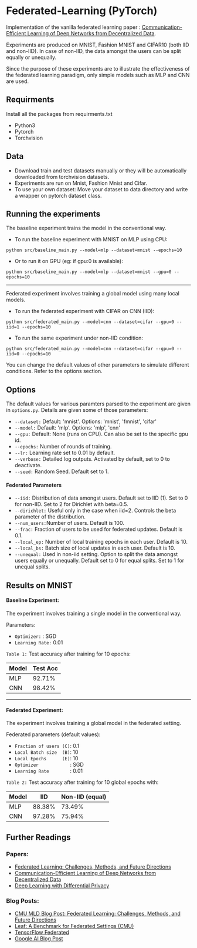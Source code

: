 # Federated-Learning (PyTorch)

Implementation of the vanilla federated learning paper : [Communication-Efficient Learning of Deep Networks from Decentralized Data](https://arxiv.org/abs/1602.05629).


Experiments are produced on MNIST, Fashion MNIST and CIFAR10 (both IID and non-IID). In case of non-IID, the data amongst the users can be split equally or unequally.

Since the purpose of these experiments are to illustrate the effectiveness of the federated learning paradigm, only simple models such as MLP and CNN are used.

## Requirments
Install all the packages from requirments.txt
* Python3
* Pytorch
* Torchvision

## Data
* Download train and test datasets manually or they will be automatically downloaded from torchvision datasets.
* Experiments are run on Mnist, Fashion Mnist and Cifar.
* To use your own dataset: Move your dataset to data directory and write a wrapper on pytorch dataset class.

## Running the experiments
The baseline experiment trains the model in the conventional way.

* To run the baseline experiment with MNIST on MLP using CPU:
```
python src/baseline_main.py --model=mlp --dataset=mnist --epochs=10
```
* Or to run it on GPU (eg: if gpu:0 is available):
```
python src/baseline_main.py --model=mlp --dataset=mnist --gpu=0 --epochs=10
```
-----

Federated experiment involves training a global model using many local models.

* To run the federated experiment with CIFAR on CNN (IID):
```
python src/federated_main.py --model=cnn --dataset=cifar --gpu=0 --iid=1 --epochs=10
```
* To run the same experiment under non-IID condition:
```
python src/federated_main.py --model=cnn --dataset=cifar --gpu=0 --iid=0 --epochs=10
```

You can change the default values of other parameters to simulate different conditions. Refer to the options section.

## Options
The default values for various paramters parsed to the experiment are given in ```options.py```. Details are given some of those parameters:

* ```--dataset:```  Default: 'mnist'. Options: 'mnist', 'fmnist', 'cifar'
* ```--model:```    Default: 'mlp'. Options: 'mlp', 'cnn'
* ```--gpu:```      Default: None (runs on CPU). Can also be set to the specific gpu id.
* ```--epochs:```   Number of rounds of training.
* ```--lr:```       Learning rate set to 0.01 by default.
* ```--verbose:```  Detailed log outputs. Activated by default, set to 0 to deactivate.
* ```--seed:```     Random Seed. Default set to 1.

#### Federated Parameters
* ```--iid:```      Distribution of data amongst users. Default set to IID (1). Set to 0 for non-IID. Set to 2 for Dirichlet with beta=0.5.
* ```--dirichlet:``` Useful only in the case when iid=2. Controls the beta parameter of the distribution.
* ```--num_users:```Number of users. Default is 100.
* ```--frac:```     Fraction of users to be used for federated updates. Default is 0.1.
* ```--local_ep:``` Number of local training epochs in each user. Default is 10.
* ```--local_bs:``` Batch size of local updates in each user. Default is 10.
* ```--unequal:```  Used in non-iid setting. Option to split the data amongst users equally or unequally. Default set to 0 for equal splits. Set to 1 for unequal splits.

## Results on MNIST
#### Baseline Experiment:
The experiment involves training a single model in the conventional way.

Parameters: <br />
* ```Optimizer:```    : SGD 
* ```Learning Rate:``` 0.01

```Table 1:``` Test accuracy after training for 10 epochs:

| Model | Test Acc |
| ----- | -----    |
|  MLP  |  92.71%  |
|  CNN  |  98.42%  |

----

#### Federated Experiment:
The experiment involves training a global model in the federated setting.

Federated parameters (default values):
* ```Fraction of users (C)```: 0.1 
* ```Local Batch size  (B)```: 10 
* ```Local Epochs      (E)```: 10 
* ```Optimizer            ```: SGD 
* ```Learning Rate        ```: 0.01 <br />

```Table 2:``` Test accuracy after training for 10 global epochs with:

| Model |    IID   | Non-IID (equal)|
| ----- | -----    |----            |
|  MLP  |  88.38%  |     73.49%     |
|  CNN  |  97.28%  |     75.94%     |


## Further Readings
### Papers:
* [Federated Learning: Challenges, Methods, and Future Directions](https://arxiv.org/abs/1908.07873)
* [Communication-Efficient Learning of Deep Networks from Decentralized Data](https://arxiv.org/abs/1602.05629)
* [Deep Learning with Differential Privacy](https://arxiv.org/abs/1607.00133)

### Blog Posts:
* [CMU MLD Blog Post: Federated Learning: Challenges, Methods, and Future Directions](https://blog.ml.cmu.edu/2019/11/12/federated-learning-challenges-methods-and-future-directions/)
* [Leaf: A Benchmark for Federated Settings (CMU)](https://leaf.cmu.edu/)
* [TensorFlow Federated](https://www.tensorflow.org/federated)
* [Google AI Blog Post](https://ai.googleblog.com/2017/04/federated-learning-collaborative.html)
